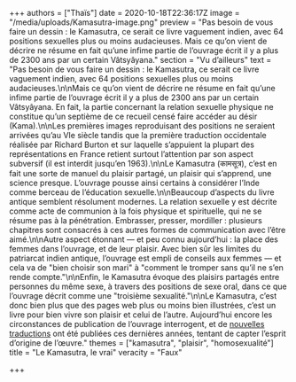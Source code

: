 +++
authors = ["Thaïs"]
date = 2020-10-18T22:36:17Z
image = "/media/uploads/Kamasutra-image.png"
preview = "Pas besoin de vous faire un dessin&nbsp;: le Kamasutra, ce serait ce livre vaguement indien, avec 64 positions sexuelles plus ou moins audacieuses. Mais ce qu’on vient de décrire ne résume en fait qu’une infime partie de l’ouvrage écrit il y a plus de 2300 ans par un certain Vâtsyâyana."
section = "Vu d’ailleurs"
text = "Pas besoin de vous faire un dessin&nbsp;: le Kamasutra, ce serait ce livre vaguement indien, avec 64 positions sexuelles plus ou moins audacieuses.\n\nMais ce qu’on vient de décrire ne résume en fait qu’une infime partie de l’ouvrage écrit il y a plus de 2300 ans par un certain Vâtsyâyana. En fait, la partie concernant la relation sexuelle physique ne constitue qu’un septième de ce recueil censé faire accéder au désir (Kama).\n\nLes premières images reproduisant des positions ne seraient arrivées qu’au VIe siècle tandis que la première traduction occidentale réalisée par Richard Burton et sur laquelle s’appuient la plupart des représentations en France retient surtout l’attention par son aspect subversif (il est interdit jusqu’en 1963).\n\nLe Kamasutra (कामसूत्र), c’est en fait une sorte de manuel du plaisir partagé, un plaisir qui s’apprend, une science presque. L’ouvrage pousse ainsi certains à considérer l’Inde comme berceau de l’éducation sexuelle.\n\nBeaucoup d’aspects du livre antique semblent résolument modernes. La relation sexuelle y est décrite comme acte de communion à la fois physique et spirituelle, qui ne se résume pas à la pénétration. Embrasser, presser, mordiller : plusieurs chapitres sont consacrés à ces autres formes de communication avec l’être aimé.\n\nAutre aspect étonnant — et peu connu aujourd’hui&nbsp;: la place des femmes dans l’ouvrage, et de leur plaisir. Avec bien sûr les limites du patriarcat indien antique, l’ouvrage est empli de conseils aux femmes — et cela va de \"bien choisir son mari\" à \"comment le tromper sans qu’il ne s’en rende compte.\"\n\nEnfin, le Kamasutra évoque des plaisirs partagés entre personnes du même sexe, à travers des positions de sexe oral, dans ce que l’ouvrage décrit comme une \"troisième sexualité.\"\n\nLe Kamasutra, c’est donc bien plus que des pages web plus ou moins bien illustrées, c’est un livre pour bien vivre son plaisir et celui de l’autre. Aujourd’hui encore les circonstances de publication de l’ouvrage interrogent, et de [nouvelles traductions](https://www.letemps.ch/culture/kamasutra-audela-fantasmes) ont été publiées ces dernières années, tentant de capter l’esprit d’origine de l’œuvre."
themes = ["kamasutra", "plaisir", "homosexualité"]
title = "Le Kamasutra, le vrai"
veracity = "Faux"

+++

